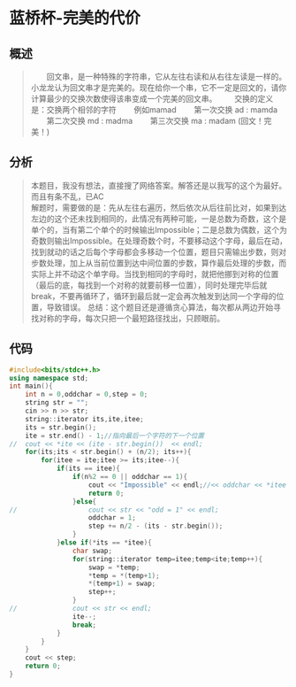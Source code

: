 # 蓝桥杯-完美的代价

## 概述

> 　　回文串，是一种特殊的字符串，它从左往右读和从右往左读是一样的。小龙龙认为回文串才是完美的。现在给你一个串，它不一定是回文的，请你计算最少的交换次数使得该串变成一个完美的回文串。
　　交换的定义是：交换两个相邻的字符
　　例如mamad
　　第一次交换 ad : mamda
　　第二次交换 md : madma
　　第三次交换 ma : madam (回文！完美！)  

## 分析

> 本题目，我没有想法，直接搜了网络答案。解答还是以我写的这个为最好。而且有条不乱，已AC  
> 解题时，需要做的是：先从左往右遍历，然后依次从后往前比对，如果到达左边的这个还未找到相同的，此情况有两种可能，一是总数为奇数，这个是单个的，当有第二个单个的时候输出Impossible；二是总数为偶数，这个为奇数则输出Impossible。在处理奇数个时，不要移动这个字母，最后在动，找到就动的话之后每个字母都会多移动一个位置，题目只需输出步数，则对步数处理，加上从当前位置到达中间位置的步数，算作最后处理的步数，而实际上并不动这个单字母。当找到相同的字母时，就把他挪到对称的位置（最后的底，每找到一个对称的就要前移一位置），同时处理完毕后就break，不要再循环了，循环到最后就一定会再次触发到达同一个字母的位置，导致错误。
> 总结：这个题目还是遵循贪心算法，每次都从两边开始寻找对称的字母，每次只把一个最短路径找出，只顾眼前。

## 代码

```C++
#include<bits/stdc++.h>
using namespace std;
int main(){
	int n = 0,oddchar = 0,step = 0;
	string str = "";
	cin >> n >> str;
	string::iterator its,ite,itee;
	its = str.begin();
	ite = str.end() - 1;//指向最后一个字符的下一个位置
//	cout << *ite << (ite - str.begin())  << endl;
	for(its;its < str.begin() + (n/2); its++){
		for(itee = ite;itee >= its;itee--){
			if(its == itee){
				if(n%2 == 0 || oddchar == 1){
					cout << "Impossible" << endl;//<< oddchar << *itee << (ite - str.begin())  
					return 0;
				}else{
//					cout << str << "odd = 1" << endl; 
					oddchar = 1;
					step += n/2 - (its - str.begin());
				}
			}else if(*its == *itee){
				char swap;
				for(string::iterator temp=itee;temp<ite;temp++){
					swap = *temp;
					*temp = *(temp+1);
					*(temp+1) = swap;
					step++;
				}
//				cout << str << endl;
				ite--;
				break;
			}
		}
	} 
	cout << step;
	return 0;
}
```
